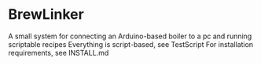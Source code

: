 # BrewLinker
A small system for connecting an Arduino-based boiler to a pc and running scriptable recipes
Everything is script-based, see TestScript
For installation requirements, see INSTALL.md

